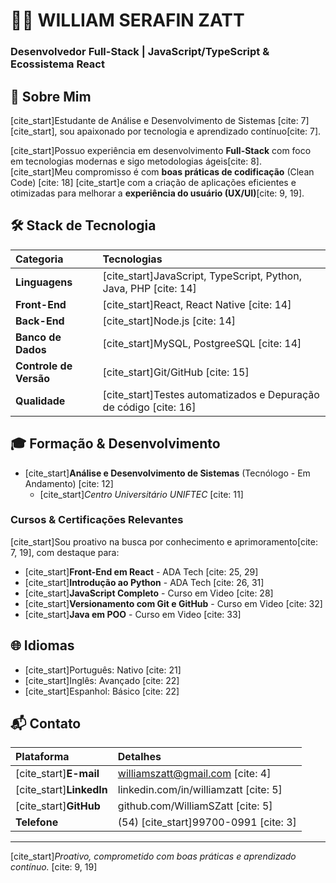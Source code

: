 # 🧑‍💻 WILLIAM SERAFIN ZATT
### Desenvolvedor Full-Stack | JavaScript/TypeScript & Ecossistema React

## 🎯 Sobre Mim
[cite_start]Estudante de Análise e Desenvolvimento de Sistemas [cite: 7][cite_start], sou apaixonado por tecnologia e aprendizado contínuo[cite: 7].

[cite_start]Possuo experiência em desenvolvimento **Full-Stack** com foco em tecnologias modernas e sigo metodologias ágeis[cite: 8]. [cite_start]Meu compromisso é com **boas práticas de codificação** (Clean Code) [cite: 18] [cite_start]e com a criação de aplicações eficientes e otimizadas para melhorar a **experiência do usuário (UX/UI)**[cite: 9, 19].

## 🛠️ Stack de Tecnologia

| Categoria | Tecnologias |
| :--- | :--- |
| **Linguagens** | [cite_start]JavaScript, TypeScript, Python, Java, PHP [cite: 14] |
| **Front-End** | [cite_start]React, React Native [cite: 14] |
| **Back-End** | [cite_start]Node.js [cite: 14] |
| **Banco de Dados** | [cite_start]MySQL, PostgreeSQL [cite: 14] |
| **Controle de Versão** | [cite_start]Git/GitHub [cite: 15] |
| **Qualidade** | [cite_start]Testes automatizados e Depuração de código [cite: 16] |

## 🎓 Formação & Desenvolvimento

* [cite_start]**Análise e Desenvolvimento de Sistemas** (Tecnólogo - Em Andamento) [cite: 12]
    * [cite_start]*Centro Universitário UNIFTEC* [cite: 11]

### Cursos & Certificações Relevantes
[cite_start]Sou proativo na busca por conhecimento e aprimoramento[cite: 7, 19], com destaque para:

* [cite_start]**Front-End em React** - ADA Tech [cite: 25, 29]
* [cite_start]**Introdução ao Python** - ADA Tech [cite: 26, 31]
* [cite_start]**JavaScript Completo** - Curso em Video [cite: 28]
* [cite_start]**Versionamento com Git e GitHub** - Curso em Video [cite: 32]
* [cite_start]**Java em POO** - Curso em Video [cite: 33]

## 🌐 Idiomas
* [cite_start]Português: Nativo [cite: 21]
* [cite_start]Inglês: Avançado [cite: 22]
* [cite_start]Espanhol: Básico [cite: 22]

## 📬 Contato
| Plataforma | Detalhes |
| :--- | :--- |
| [cite_start]**E-mail** | williamszatt@gmail.com [cite: 4] |
| [cite_start]**LinkedIn** | linkedin.com/in/williamzatt [cite: 5] |
| [cite_start]**GitHub** | github.com/WilliamSZatt [cite: 5] |
| **Telefone** | (54) [cite_start]99700-0991 [cite: 3] |

---
[cite_start]*Proativo, comprometido com boas práticas e aprendizado contínuo.* [cite: 9, 19]
